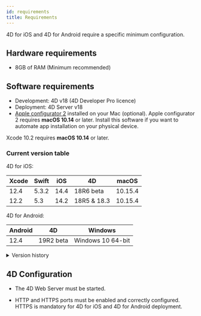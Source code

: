 ```yaml
---
id: requirements
title: Requirements
---
```


4D for iOS and 4D for Android require a specific minimum configuration.


## Hardware requirements

* 8GB of RAM (Minimum recommended)


## Software requirements

* Development: 4D v18 (4D Developer Pro licence)
* Deployment: 4D Server v18
* [Apple configurator 2](https://itunes.apple.com/us/app/apple-configurator-2/id1037126344) installed on your Mac (optional). Apple configurator 2 requires **macOS 10.14** or later. Install this software if you want to automate app installation on your physical device.

Xcode 10.2 requires **macOS 10.14** or later.

### Current version table

4D for iOS:

| Xcode | Swift | iOS | 4D | macOS |
|---|---|---|---|---|
| 12.4 | 5.3.2| 14.4 | 18R6 beta | 10.15.4 |
| 12.2 | 5.3 | 14.2 | 18R5 & 18.3 | 10.15.4 |


4D for Android:

| Android | 4D | Windows |
|---|---|---|
| 12.4 | 19R2 beta | Windows 10 64-bit |


<details><summary>Version history</summary>

| Xcode | Swift | iOS | 4D | macOS |
|---|---|---|---|---|
| 12.0 | 5.3 | 14.0|18R4|10.15.4|
| 11.5 | 5.2.4 | 13.5|18R3|10.15.2|
| 11.4 | 5.2 | 13.4|18.2|10.15.2|
| 11.3.1 | 5.1.3 | 13.3| 18.1 | 10.14.4 |
| 11.3.1 | 5.1.3 | 13.3| 18R2 | 10.14.4 |
| 11.2 | 5.1 | 13.2| 18 | 10.14.4 |
| 10.2.1 | 5.0 | 12.2 | 17R6 | 10.14.4 |
| 10.2 | 4.2.1 | 12.2 | 17R5 | 10.14.3 |
| 10.1 | 4.2.1 | 12 | 17R4 | 10.13.6 |
| 10.0 | 4.2 | 12 | 17R3 | 10.13.6 |
| 9.4| 4.1.2| 11.4 | 17R2 | 10.13.2 |
| 9.3.1| 4.1| 11.3 | 17R2 | 10.13.2 |
</details>



## 4D Configuration

* The 4D Web Server must be started.

* HTTP and HTTPS ports must be enabled and correctly configured. HTTPS is mandatory for 4D for iOS and 4D for Android deployment.

